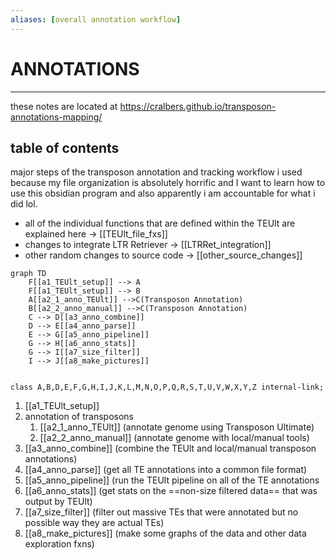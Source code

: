 ```yaml
---
aliases: [overall annotation workflow]
---
```

# ANNOTATIONS
---
these notes are located at https://cralbers.github.io/transposon-annotations-mapping/

## table of contents
major steps of the transposon annotation and tracking workflow i used because my file organization is absolutely horrific and I want to learn how to use this obsidian program and also apparently i am accountable for what i did lol.

- all of the individual functions that are defined within the TEUlt are explained here -> [[TEUlt_file_fxs]]
- changes to integrate LTR Retriever -> [[LTRRet_integration]]
- other random changes to source code -> [[other_source_changes]]


```mermaid 
graph TD
	F[[a1_TEUlt_setup]] --> A
	F[[a1_TEUlt_setup]] --> B
	A[[a2_1_anno_TEUlt]] -->C(Transposon Annotation)
	B[[a2_2_anno_manual]] -->C(Transposon Annotation)
	C --> D[[a3_anno_combine]]
	D --> E[[a4_anno_parse]]
	E --> G[[a5_anno_pipeline]]
	G --> H[[a6_anno_stats]]
	G --> I[[a7_size_filter]]
	I --> J[[a8_make_pictures]]


class A,B,D,E,F,G,H,I,J,K,L,M,N,O,P,Q,R,S,T,U,V,W,X,Y,Z internal-link;

```
1. [[a1_TEUlt_setup]]
2. annotation of transposons
	1. [[a2_1_anno_TEUlt]] (annotate genome using Transposon Ultimate)
	2. [[a2_2_anno_manual]] (annotate genome with local/manual tools)
3. [[a3_anno_combine]] (combine the TEUlt and local/manual transposon annotations)
4. [[a4_anno_parse]] (get all TE annotations into a common file format)
5. [[a5_anno_pipeline]] (run the TEUlt pipeline on all of the TE annotations
6. [[a6_anno_stats]] (get stats on the ==non-size filtered data== that was output by TEUlt)
7. [[a7_size_filter]] (filter out massive TEs that were annotated but no possible way they are actual TEs)
8. [[a8_make_pictures]] (make some graphs of the data and other data exploration fxns)
